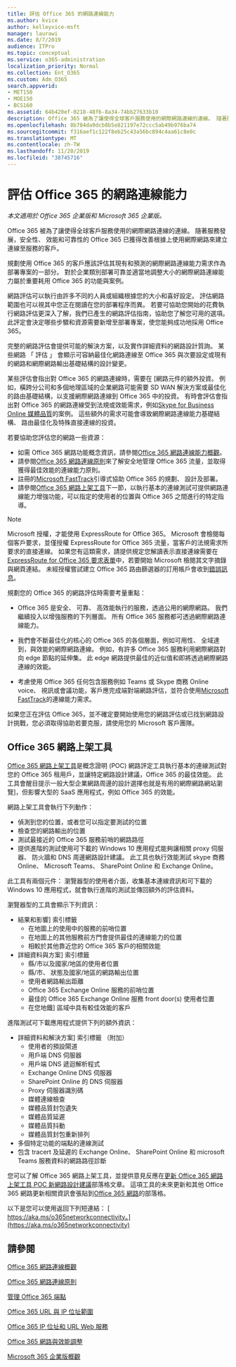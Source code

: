 ```yaml
---
title: 評估 Office 365 的網路連線能力
ms.author: kvice
author: kelleyvice-msft
manager: laurawi
ms.date: 8/7/2019
audience: ITPro
ms.topic: conceptual
ms.service: o365-administration
localization_priority: Normal
ms.collection: Ent_O365
ms.custom: Adm_O365
search.appverid:
- MET150
- MOE150
- BCS160
ms.assetid: 64b420ef-0218-48f6-8a34-74bb27633b10
description: Office 365 被為了讓使得全球客戶服務使用的網際網路連線的連線。 隨著服務發展，安全性、 效能和可靠性的 Office 365 已獲得改善根據上使用網際網路來建立連線至服務的客戶。
ms.openlocfilehash: 8b784da9dcb8b5e821197e72ccc5ab49b976ba74
ms.sourcegitcommit: f316aef1c122f8eb25c43a56bc894c4aa61c8e0c
ms.translationtype: MT
ms.contentlocale: zh-TW
ms.lasthandoff: 11/20/2019
ms.locfileid: "38745716"
---
```

# <a name="assessing-office-365-network-connectivity"></a>評估 Office 365 的網路連線能力

*本文適用於 Office 365 企業版和 Microsoft 365 企業版。*

Office 365 被為了讓使得全球客戶服務使用的網際網路連線的連線。 隨著服務發展，安全性、 效能和可靠性的 Office 365 已獲得改善根據上使用網際網路來建立連線至服務的客戶。
  
規劃使用 Office 365 的客戶應該評估其現有和預測的網際網路連線能力需求作為部署專案的一部分。 對於企業類別部署可靠並適當地調整大小的網際網路連線能力屬於重要耗用 Office 365 的功能與案例。
  
網路評估可以執行由許多不同的人員或組織根據您的大小和喜好設定。 評估網路範圍也可以視其中您正在閱讀在您的部署程序而異。 若要可協助您開始的花費執行網路評估更深入了解，我們已產生的網路評估指南，協助您了解您可用的選項。 此評定會決定哪些步驟和資源需要新增至部署專案，使您能夠成功地採用 Office 365。
  
完整的網路評估會提供可能的解決方案，以及實作詳細資料的網路設計質詢。 某些網路 「 評估 」 會顯示可容納最佳化網路連線至 Office 365 與次要設定或現有的網路和網際網路輸出基礎結構的設計變更。

某些評估會指出對 Office 365 的網路連線時，需要在 [網路元件的額外投資。 例如，橫跨分公司和多個地理區域的企業網路可能需要 SD WAN 解決方案或最佳化的路由基礎結構，以支援網際網路連線到 Office 365 中的投資。 有時會評估會指出對 Office 365 的網路連線受到法規或效能需求，例如[Skype for Business Online 媒體品質](https://support.office.com/article/Media-Quality-and-Network-Connectivity-Performance-in-Skype-for-Business-Online-5fe3e01b-34cf-44e0-b897-b0b2a83f0917)的案例。 這些額外的需求可能會導致網際網路連線能力基礎結構、 路由最佳化及特殊直接連線的投資。

若要協助您評估您的網路一些資源：

- 如需 Office 365 網路功能概念資訊，請參閱[Office 365 網路連線能力概觀](office-365-networking-overview.md)。
- 請參閱[Office 365 網路連線原則](https://aka.ms/o365networkingprinciples)來了解安全地管理 Office 365 流量，並取得獲得最佳效能的連線能力原則。
- 註冊的[Microsoft FastTrack](https://www.microsoft.com/fasttrack)引導式協助 Office 365 的規劃、 設計及部署。 
- 請參閱[Office 365 網路上架工具](assessing-network-connectivity.md#the-office-365-network-onboarding-tool)下一節，以執行基本的連線測試可提供網路連線能力增強功能，可以指定的使用者的位置與 Office 365 之間進行的特定指導。

> [!NOTE]
> Microsoft 授權，才能使用 ExpressRoute for Office 365。 Microsoft 會檢閱每個客戶要求，並僅授權 ExpressRoute for Office 365 流量，當客戶的法規需求所要求的直接連線。 如果您有這類需求，請提供規定您解讀表示直接連線需要在[ExpressRoute for Office 365 要求表單](https://aka.ms/O365ERReview)中，若要開始 Microsoft 檢閱其文字摘錄與網頁連結。 未經授權嘗試建立 Office 365 路由篩選器的訂用帳戶會收到[錯誤訊息](https://support.microsoft.com/kb/3181709)。
  
規劃您的 Office 365 的網路評估時需要考量重點：
  
- Office 365 是安全、 可靠、 高效能執行的服務，透過公用的網際網路。 我們繼續投入以增強服務的下列層面。 所有 Office 365 服務都可透過網際網路連線能力。

- 我們會不斷最佳化的核心的 Office 365 的各個層面，例如可用性、 全域達到，與效能的網際網路連線。 例如，有許多 Office 365 服務利用網際網路對向 edge 節點的延伸集。 此 edge 網路提供最佳的近似值和即將透過網際網路連線的效能。

- 考慮使用 Office 365 任何包含服務例如 Teams 或 Skype 商務 Online voice、 視訊或會議功能，客戶應完成端對端網路評估，並符合使用[Microsoft FastTrack](https://www.microsoft.com/fasttrack)的連線能力需求。

如果您正在評估 Office 365，並不確定要開始使用您的網路評估或已找到網路設計挑戰，您必須取得協助若要克服，請使用您的 Microsoft 客戶團隊。

## <a name="the-office-365-network-onboarding-tool"></a>Office 365 網路上架工具

[Office 365 網路上架工具](https://aka.ms/netonboard)是概念證明 (POC) 網路評定工具執行基本的連線測試對您的 Office 365 租用戶，並讓特定網路設計建議，Office 365 的最佳效能。 此工具會醒目提示一般大型企業網路周邊的設計選擇也就是有用的網際網路網站瀏覽]，但影響大型的 SaaS 應用程式，例如 Office 365 的效能。

網路上架工具會執行下列動作：

- 偵測到您的位置，或者您可以指定要測試的位置
- 檢查您的網路輸出的位置
- 測試最接近的 Office 365 服務前哨的網路路徑
- 提供進階的測試使用可下載的 Windows 10 應用程式能夠讓相關 proxy 伺服器、 防火牆和 DNS 周邊網路設計建議。 此工具也執行效能測試 skype 商務 Online、 Microsoft Teams、 SharePoint Online 和 Exchange Online。

此工具有兩個元件： 瀏覽器型的使用者介面，收集基本連線資訊和可下載的 Windows 10 應用程式，就會執行進階的測試並傳回額外的評估資料。

瀏覽器型的工具會顯示下列資訊：

- 結果和影響] 索引標籤
  - 在地圖上的使用中的服務的前哨位置
  - 在地圖上的其他服務前方門會提供最佳的連線能力的位置
  - 相較於其他靠近您的 Office 365 客戶的相關效能
- 詳細資料與方案] 索引標籤
  - 縣/市以及國家/地區的使用者位置
  - 縣/市、 狀態及國家/地區的網路輸出位置
  - 使用者網路輸出距離
  - Office 365 Exchange Online 服務的前哨位置
  - 最佳的 Office 365 Exchange Online 服務 front door(s) 使用者位置
  - 在您地鐵] 區域中具有較佳效能的客戶

進階測試可下載應用程式提供下列的額外資訊：

- 詳細資料和解決方案] 索引標籤 （附加）
  - 使用者的預設閘道
  - 用戶端 DNS 伺服器
  - 用戶端 DNS 遞迴解析程式
  - Exchange Online DNS 伺服器
  - SharePoint Online 的 DNS 伺服器
  - Proxy 伺服器識別碼
  - 媒體連線檢查
  - 媒體品質封包遺失
  - 媒體品質延遲
  - 媒體品質抖動
  - 媒體品質封包重新排列
- 多個特定功能的端點的連線測試
- 包含 tracert 及延遲的 Exchange Online、 SharePoint Online 和 microsoft Teams 服務資料的網路路徑診斷

您可以了解 Office 365 網路上架工具，並提供意見反應在[更新 Office 365 網路上架工具 POC 新網路設計建議](https://techcommunity.microsoft.com/t5/Office-365-Networking/Updated-Office-365-Network-Onboarding-Tool-POC-with-new-network/m-p/711130#M130)部落格文章。 這項工具的未來更新和其他 Office 365 網路更新相關資訊會張貼到[Office 365 網路](https://techcommunity.microsoft.com/t5/Office-365-Networking/bd-p/Office365Networking)的部落格。
  
以下是您可以使用返回下列短連結： [ https://aka.ms/o365networkconnectivity。](https://aka.ms/o365networkconnectivity)
  
## <a name="see-also"></a>請參閱

[Office 365 網路連線概觀](office-365-networking-overview.md)

[Office 365 網路連線原則](https://aka.ms/o365networkingprinciples)

[管理 Office 365 端點](managing-office-365-endpoints.md)

[Office 365 URL 與 IP 位址範圍](urls-and-ip-address-ranges.md)

[Office 365 IP 位址和 URL Web 服務](office-365-ip-web-service.md)

[Office 365 網路與效能調整](network-planning-and-performance.md)

[Microsoft 365 企業版概觀](https://docs.microsoft.com/microsoft-365/enterprise/microsoft-365-overview)
